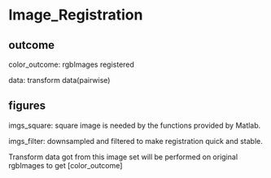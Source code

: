 # Image_Registration
 
## outcome

color_outcome: rgbImages registered

data: transform data(pairwise)

## figures
imgs_square: square image is needed by the functions provided by Matlab.

imgs_filter: downsampled and filtered to make registration quick and stable. 

Transform data got from this image set will be performed on original rgbImages to get [color_outcome]
